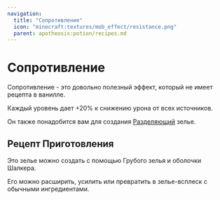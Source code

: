 ```yaml
---
navigation:
  title: "Сопротивление"
  icon: "minecraft:textures/mob_effect/resistance.png"
  parent: apotheosis:potion/recipes.md
---
```


# Сопротивление

<Color id="blue">Сопротивление</Color> - это довольно полезный эффект, который не имеет рецепта в ванилле.

Каждый уровень дает +20% к снижению урона от всех источников.

Он также понадобится вам для создания [Разделяющий](../sundering.md) зелье.

## Рецепт Приготовления

<ItemImage id="minecraft:shulker_shell" />

Это зелье можно создать с помощью Грубого зелья и оболочки Шалкера.

Его можно расширить, усилить или превратить в зелье-всплеск с обычными ингредиентами.

